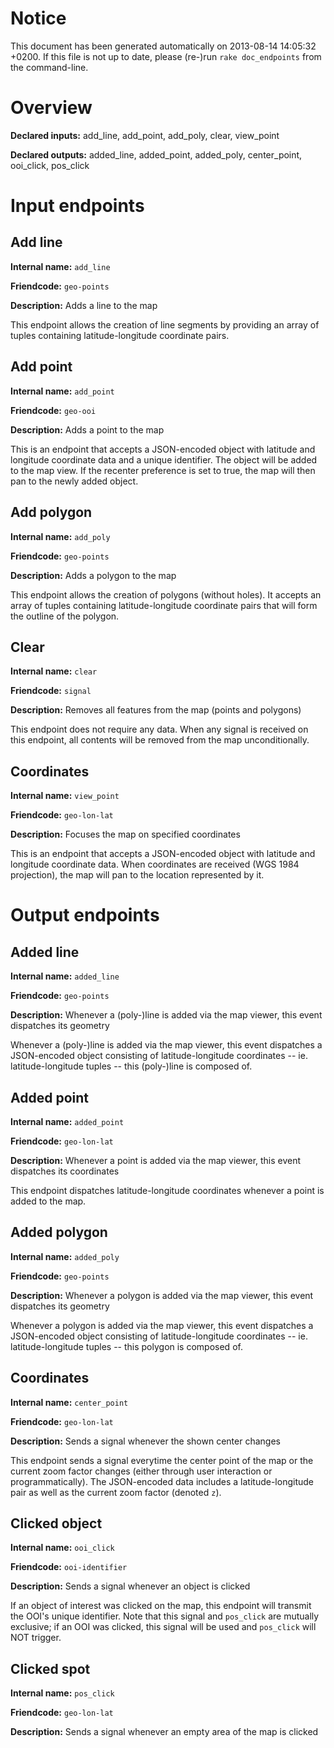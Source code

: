 # Notice

This document has been generated automatically on 2013-08-14 14:05:32 +0200. If this file is not up to date, please (re-)run `rake doc_endpoints` from the command-line.

# Overview

**Declared inputs:** add_line, add_point, add_poly, clear, view_point

**Declared outputs:** added_line, added_point, added_poly, center_point, ooi_click, pos_click

# Input endpoints

## Add line

**Internal name:** `add_line`

**Friendcode:** `geo-points`

**Description:** Adds a line to the map

This endpoint allows the creation of line segments by providing an array of tuples containing latitude-longitude coordinate pairs.

## Add point

**Internal name:** `add_point`

**Friendcode:** `geo-ooi`

**Description:** Adds a point to the map

This is an endpoint that accepts a JSON-encoded object with latitude and longitude coordinate data and a unique identifier. The object will be added to the map view. If the recenter preference is set to true, the map will then pan to the newly added object.

## Add polygon

**Internal name:** `add_poly`

**Friendcode:** `geo-points`

**Description:** Adds a polygon to the map

This endpoint allows the creation of polygons (without holes). It accepts an array of tuples containing latitude-longitude coordinate pairs that will form the outline of the polygon.

## Clear

**Internal name:** `clear`

**Friendcode:** `signal`

**Description:** Removes all features from the map (points and polygons)

This endpoint does not require any data. When any signal is received on this endpoint, all contents will be removed from the map unconditionally.

## Coordinates

**Internal name:** `view_point`

**Friendcode:** `geo-lon-lat`

**Description:** Focuses the map on specified coordinates

This is an endpoint that accepts a JSON-encoded object with latitude and longitude coordinate data. When coordinates are received (WGS 1984 projection), the map will pan to the location represented by it.

# Output endpoints

## Added line

**Internal name:** `added_line`

**Friendcode:** `geo-points`

**Description:** Whenever a (poly-)line is added via the map viewer, this event dispatches its geometry

Whenever a (poly-)line is added via the map viewer, this event dispatches a JSON-encoded object consisting of latitude-longitude coordinates -- ie. latitude-longitude tuples -- this (poly-)line is composed of.

## Added point

**Internal name:** `added_point`

**Friendcode:** `geo-lon-lat`

**Description:** Whenever a point is added via the map viewer, this event dispatches its coordinates

This endpoint dispatches latitude-longitude coordinates whenever a point is added to the map.

## Added polygon

**Internal name:** `added_poly`

**Friendcode:** `geo-points`

**Description:** Whenever a polygon is added via the map viewer, this event dispatches its geometry

Whenever a polygon is added via the map viewer, this event dispatches a JSON-encoded object consisting of latitude-longitude coordinates -- ie. latitude-longitude tuples -- this polygon is composed of.

## Coordinates

**Internal name:** `center_point`

**Friendcode:** `geo-lon-lat`

**Description:** Sends a signal whenever the shown center changes

This endpoint sends a signal everytime the center point of the map or the current zoom factor changes (either through user interaction or programmatically). The JSON-encoded data includes a latitude-longitude pair as well as the current zoom factor (denoted `z`).

## Clicked object

**Internal name:** `ooi_click`

**Friendcode:** `ooi-identifier`

**Description:** Sends a signal whenever an object is clicked

If an object of interest was clicked on the map, this endpoint will transmit the OOI's unique identifier. Note that this signal and `pos_click` are mutually exclusive; if an OOI was clicked, this signal will be used and `pos_click` will NOT trigger.

## Clicked spot

**Internal name:** `pos_click`

**Friendcode:** `geo-lon-lat`

**Description:** Sends a signal whenever an empty area of the map is clicked


